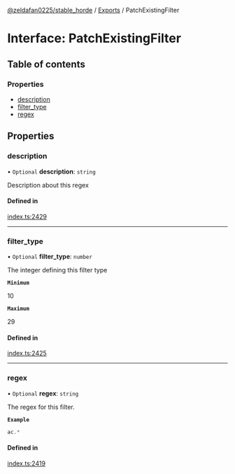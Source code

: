 [@zeldafan0225/stable_horde](../README.md) / [Exports](../modules.md) / PatchExistingFilter

# Interface: PatchExistingFilter

## Table of contents

### Properties

- [description](PatchExistingFilter.md#description)
- [filter\_type](PatchExistingFilter.md#filter_type)
- [regex](PatchExistingFilter.md#regex)

## Properties

### description

• `Optional` **description**: `string`

Description about this regex

#### Defined in

[index.ts:2429](https://github.com/MrlolDev/stable_horde/blob/07c9e41/index.ts#L2429)

___

### filter\_type

• `Optional` **filter\_type**: `number`

The integer defining this filter type

**`Minimum`**

10

**`Maximum`**

29

#### Defined in

[index.ts:2425](https://github.com/MrlolDev/stable_horde/blob/07c9e41/index.ts#L2425)

___

### regex

• `Optional` **regex**: `string`

The regex for this filter.

**`Example`**

```ts
ac.*
```

#### Defined in

[index.ts:2419](https://github.com/MrlolDev/stable_horde/blob/07c9e41/index.ts#L2419)
